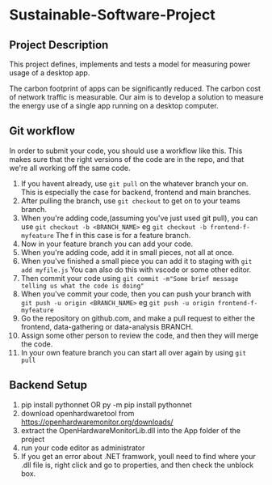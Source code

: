 # Sustainable-Software-Project
## Project Description
This project defines, implements and tests a model for measuring power usage of a desktop app. 

The carbon footprint of apps can be significantly reduced. The carbon cost of network traffic is measurable. Our aim is to develop a solution to measure the energy use of a single app running on a desktop computer. 

## Git workflow
In order to submit your code, you should use a workflow like this. This makes sure that the right versions of the code are in the repo, and that we're all working off the same code. 

1. If you havent already, use `git pull` on the whatever branch your on. This is especially the case for backend, frontend and main branches. 
2. After pulling the branch, use `git checkout` to get on to your teams branch.
3. When you're adding code,(assuming you've just used git pull), you can use `git checkout -b <BRANCH_NAME>` eg `git checkout -b frontend-f-myfeature` The f in this case is for a feature branch.
4. Now in your feature branch you can add your code. 
5. When you're adding code, add it in small pieces, not all at once. 
6. When you've finished a small piece you can add it to staging with `git add myfile.js` You can also do this with vscode or some other editor. 
7. Then commit your code using `git commit -m"Some brief message telling us what the code is doing"`
8. When you've commit your code, then you can push your branch with `git push -u origin <BRANCH_NAME>` eg `git push -u origin frontend-f-myfeature`
9. Go the repository on github.com, and make a pull request to either the frontend, data-gathering or data-analysis BRANCH. 
10. Assign some other person to review the code, and then they will merge the code.
11. In your own feature branch you can start all over again by using `git pull`

## Backend Setup
1. pip install pythonnet OR py -m pip install pythonnet
2. download openhardwaretool from https://openhardwaremonitor.org/downloads/
3. extract the OpenHardwareMonitorLib.dll into the App folder of the project
4. run your code editor as administrator 
5. If you get an error about .NET framwork, youll need to find where your .dll file is, right click and go to properties, and then check the unblock box. 
